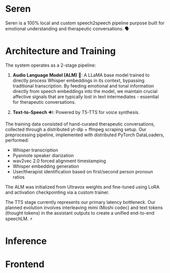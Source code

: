 # Seren

Seren is a 100% local and custom speech2speech pipeline purpose built for emotional understanding and therapeutic conversations. 🗣️

# Architecture and Training

The system operates as a 2-stage pipeline:

1. **Audio Language Model (ALM)** 🧠: A LLaMA base model trained to directly process Whisper embeddings in its context, bypassing traditional transcription. By feeding emotional and tonal information directly from speech embeddings into the model, we maintain crucial affective signals that are typically lost in text intermediates - essential for therapeutic conversations.

2. **Text-to-Speech** 🔊: Powered by T5-TTS for voice synthesis.

The training data consisted of hand-curated therapeutic conversations, collected through a distributed yt-dlp + ffmpeg scraping setup. Our preprocessing pipeline, implemented with distributed PyTorch DataLoaders, performed:

- Whisper transcription
- Pyannote speaker diarization
- wav2vec 2.0 forced alignment timestamping
- Whisper embedding generation
- User/therapist identification based on first/second person pronoun ratios

The ALM was initialized from Ultravox weights and fine-tuned using LoRA and activation checkpointing via a custom trainer.

The TTS stage currently represents our primary latency bottleneck. Our planned evolution involves interleaving mimi (Moshi codec) and text tokens (thought tokens) in the assistant outputs to create a unified end-to-end speechLM. ⚡

# Inference

# Frontend
